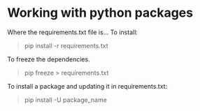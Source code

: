 # Working with python packages

Where the requirements.txt file is... To install:

> pip install -r requirements.txt

To freeze the dependencies.

> pip freeze > requirements.txt

To install a package and updating it in requirements.txt:

> pip install -U package_name

